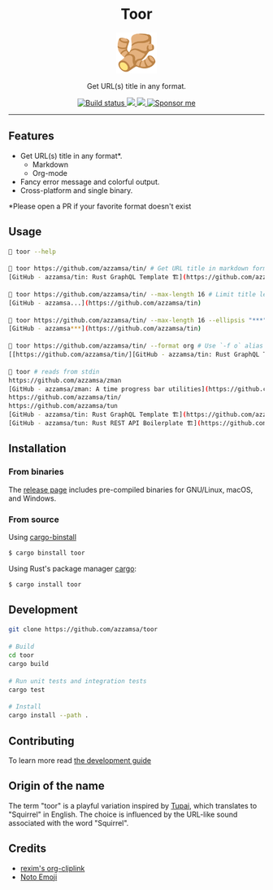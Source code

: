 <div align="center">
  <h1>Toor</h1>

<img src='docs/logo.svg' width=80px />

Get URL(s) title in any format.

<a href="https://github.com/azzamsa/toor/actions/workflows/ci.yml">
    <img src="https://github.com/azzamsa/toor/actions/workflows/ci.yml/badge.svg" alt="Build status" />
  </a>

<a href="https://crates.io/crates/toor">
    <img src="https://img.shields.io/crates/v/toor.svg">
  </a>

<a href=" https://docs.rs/toor/">
    <img src="https://docs.rs/toor/badge.svg">
  </a>

<a href="https://azzamsa.com/support/">
    <img alt="Sponsor me" src="https://img.shields.io/badge/Sponsor%20Me-%F0%9F%92%96-ff69b4">
  </a>

<p><p/>

</div>

---

## Features

- Get URL(s) title in any format*.
  - Markdown
  - Org-mode
- Fancy error message and colorful output.
- Cross-platform and single binary.

*Please open a PR if your favorite format doesn't exist

## Usage

```bash
🦄 toor --help

🦄 toor https://github.com/azzamsa/tin/ # Get URL title in markdown format (default).
[GitHub - azzamsa/tin: Rust GraphQL Template 🏗](https://github.com/azzamsa/tin/)

🦄 toor https://github.com/azzamsa/tin/ --max-length 16 # Limit title length
[GitHub - azzamsa...](https://github.com/azzamsa/tin)

🦄 toor https://github.com/azzamsa/tin/ --max-length 16 --ellipsis "***" # Use custom ellipsis
[GitHub - azzamsa***](https://github.com/azzamsa/tin)

🦄 toor https://github.com/azzamsa/tin/ --format org # Use `-f o` alias for less typing
[[https://github.com/azzamsa/tin/][GitHub - azzamsa/tin: Rust GraphQL Template 🏗]]

🦄 toor # reads from stdin
https://github.com/azzamsa/zman
[GitHub - azzamsa/zman: A time progress bar utilities](https://github.com/azzamsa/zman)
https://github.com/azzamsa/tin/
https://github.com/azzamsa/tun
[GitHub - azzamsa/tin: Rust GraphQL Template 🏗](https://github.com/azzamsa/tin/)
[GitHub - azzamsa/tun: Rust REST API Boilerplate 🏗](https://github.com/azzamsa/tun)
```

## Installation

### From binaries

The [release page](https://github.com/azzamsa/toor/releases) includes
pre-compiled binaries for GNU/Linux, macOS, and Windows.

### From source

Using [cargo-binstall](https://github.com/cargo-bins/cargo-binstall)

```bash
$ cargo binstall toor
```

Using Rust's package manager [cargo](https://github.com/rust-lang/cargo):

```bash
$ cargo install toor
```

## Development

```bash
git clone https://github.com/azzamsa/toor

# Build
cd toor
cargo build

# Run unit tests and integration tests
cargo test

# Install
cargo install --path .
```

## Contributing

To learn more read [the development guide](docs/dev/README.md)

## Origin of the name

The term "toor" is a playful variation inspired by [Tupai](https://id.wikipedia.org/wiki/Tupai), which translates to "Squirrel" in English. The choice is influenced by the URL-like sound associated with the word "Squirrel".

## Credits

- [rexim's org-cliplink](https://github.com/rexim/org-cliplink)
- [Noto Emoji](https://github.com/googlefonts/noto-emoji)
